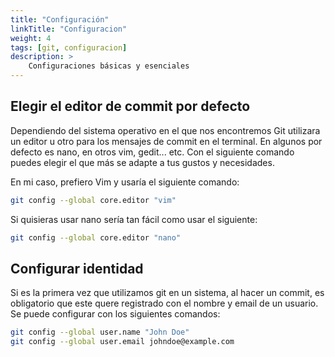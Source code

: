 ```yaml
---
title: "Configuración"
linkTitle: "Configuracion"
weight: 4
tags: [git, configuracion]
description: >
    Configuraciones básicas y esenciales
---
```


## Elegir el editor de commit por defecto
Dependiendo del sistema operativo en el que nos encontremos Git utilizara un editor u otro para los mensajes de commit en el terminal. En algunos por defecto es nano, en otros vim, gedit... etc. Con el siguiente comando puedes elegir el que más se adapte a tus gustos y necesidades.

En mi caso, prefiero Vim y usaría el siguiente comando:
```bash
git config --global core.editor "vim"
```

Si quisieras usar nano sería tan fácil como usar el siguiente:
```bash
git config --global core.editor "nano"
```

## Configurar identidad
Si es la primera vez que utilizamos git en un sistema, al hacer un commit, es obligatorio que este quere registrado con el nombre y email de un usuario. Se puede configurar con los siguientes comandos:
```bash
git config --global user.name "John Doe"
git config --global user.email johndoe@example.com
```


